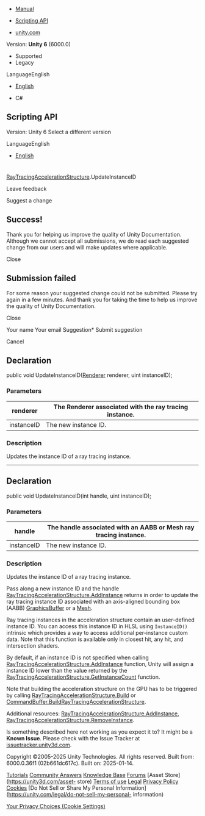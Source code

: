 [ ]()

  * [Manual](../Manual/index.html)
  * [Scripting API](../ScriptReference/index.html)

  * [unity.com](https://unity.com/)

Version: **Unity 6** (6000.0)

  * Supported
  * Legacy

LanguageEnglish

  * [English]()

  * C#

[ ](https://docs.unity3d.com)

## Scripting API

Version: Unity 6 Select a different version

LanguageEnglish

  * [English]()

#
[RayTracingAccelerationStructure](Rendering.RayTracingAccelerationStructure.html).UpdateInstanceID

Leave feedback

Suggest a change

## Success!

Thank you for helping us improve the quality of Unity Documentation. Although
we cannot accept all submissions, we do read each suggested change from our
users and will make updates where applicable.

Close

## Submission failed

For some reason your suggested change could not be submitted. Please <a>try
again</a> in a few minutes. And thank you for taking the time to help us
improve the quality of Unity Documentation.

Close

Your name Your email Suggestion* Submit suggestion

Cancel

[ ]()

## Declaration

public void UpdateInstanceID([Renderer](Renderer.html) renderer, uint
instanceID);

### Parameters

renderer | The Renderer associated with the ray tracing instance.  
---|---  
instanceID | The new instance ID.  
  
### Description

Updates the instance ID of a ray tracing instance.

* * *

## Declaration

public void UpdateInstanceID(int handle, uint instanceID);

### Parameters

handle | The handle associated with an AABB or Mesh ray tracing instance.  
---|---  
instanceID | The new instance ID.  
  
### Description

Updates the instance ID of a ray tracing instance.

Pass along a new instance ID and the handle
[RayTracingAccelerationStructure.AddInstance](Rendering.RayTracingAccelerationStructure.AddInstance.html)
returns in order to update the ray tracing instance ID associated with an
axis-aligned bounding box (AABB) [GraphicsBuffer](GraphicsBuffer.html) or a
[Mesh](Mesh.html).  
  
Ray tracing instances in the acceleration structure contain an user-defined
instance ID. You can access this instance ID in HLSL using `InstanceID()`
intrinsic which provides a way to access additional per-instance custom data.
Note that this function is available only in closest hit, any hit, and
intersection shaders.  
  
By default, if an instance ID is not specified when calling
[RayTracingAccelerationStructure.AddInstance](Rendering.RayTracingAccelerationStructure.AddInstance.html)
function, Unity will assign a instance ID lower than the value returned by the
[RayTracingAccelerationStructure.GetInstanceCount](Rendering.RayTracingAccelerationStructure.GetInstanceCount.html)
function.  
  
Note that building the acceleration structure on the GPU has to be triggered
by calling
[RayTracingAccelerationStructure.Build](Rendering.RayTracingAccelerationStructure.Build.html)
or
[CommandBuffer.BuildRayTracingAccelerationStructure](Rendering.CommandBuffer.BuildRayTracingAccelerationStructure.html).  
  
Additional resources:
[RayTracingAccelerationStructure.AddInstance](Rendering.RayTracingAccelerationStructure.AddInstance.html),
[RayTracingAccelerationStructure.RemoveInstance](Rendering.RayTracingAccelerationStructure.RemoveInstance.html).

Is something described here not working as you expect it to? It might be a
**Known Issue**. Please check with the Issue Tracker at
[issuetracker.unity3d.com](https://issuetracker.unity3d.com).

Copyright ©2005-2025 Unity Technologies. All rights reserved. Built from:
6000.0.36f1 (02b661dc617c). Built on: 2025-01-14.

[Tutorials](https://unity3d.com/learn) [Community
Answers](https://answers.unity3d.com) [Knowledge
Base](https://support.unity3d.com/hc/en-us)
[Forums](https://forum.unity3d.com) [Asset Store](https://unity3d.com/asset-
store) [Terms of use](https://docs.unity3d.com/Manual/TermsOfUse.html)
[Legal](https://unity.com/legal) [Privacy
Policy](https://unity.com/legal/privacy-policy)
[Cookies](https://unity.com/legal/cookie-policy) [Do Not Sell or Share My
Personal Information](https://unity.com/legal/do-not-sell-my-personal-
information)

[Your Privacy Choices (Cookie Settings)](javascript:void\(0\);)

